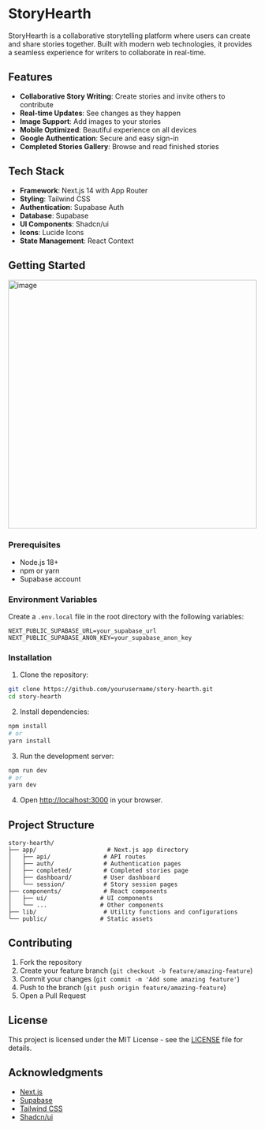 # StoryHearth

StoryHearth is a collaborative storytelling platform where users can create and share stories together. Built with modern web technologies, it provides a seamless experience for writers to collaborate in real-time.

## Features

- **Collaborative Story Writing**: Create stories and invite others to contribute
- **Real-time Updates**: See changes as they happen
- **Image Support**: Add images to your stories
- **Mobile Optimized**: Beautiful experience on all devices
- **Google Authentication**: Secure and easy sign-in
- **Completed Stories Gallery**: Browse and read finished stories

## Tech Stack

- **Framework**: Next.js 14 with App Router
- **Styling**: Tailwind CSS
- **Authentication**: Supabase Auth
- **Database**: Supabase
- **UI Components**: Shadcn/ui
- **Icons**: Lucide Icons
- **State Management**: React Context

## Getting Started

<img width="504" alt="image" src="https://github.com/user-attachments/assets/7acea138-8f5a-4e74-95b2-0c50d2df056d" />


### Prerequisites

- Node.js 18+
- npm or yarn
- Supabase account

### Environment Variables

Create a `.env.local` file in the root directory with the following variables:

```env
NEXT_PUBLIC_SUPABASE_URL=your_supabase_url
NEXT_PUBLIC_SUPABASE_ANON_KEY=your_supabase_anon_key
```

### Installation

1. Clone the repository:

```bash
git clone https://github.com/yourusername/story-hearth.git
cd story-hearth
```

2. Install dependencies:

```bash
npm install
# or
yarn install
```

3. Run the development server:

```bash
npm run dev
# or
yarn dev
```

4. Open [http://localhost:3000](http://localhost:3000) in your browser.

## Project Structure

```
story-hearth/
├── app/                    # Next.js app directory
│   ├── api/               # API routes
│   ├── auth/              # Authentication pages
│   ├── completed/         # Completed stories page
│   ├── dashboard/         # User dashboard
│   └── session/           # Story session pages
├── components/            # React components
│   ├── ui/               # UI components
│   └── ...               # Other components
├── lib/                   # Utility functions and configurations
└── public/               # Static assets
```

## Contributing

1. Fork the repository
2. Create your feature branch (`git checkout -b feature/amazing-feature`)
3. Commit your changes (`git commit -m 'Add some amazing feature'`)
4. Push to the branch (`git push origin feature/amazing-feature`)
5. Open a Pull Request

## License

This project is licensed under the MIT License - see the [LICENSE](LICENSE) file for details.

## Acknowledgments

- [Next.js](https://nextjs.org/)
- [Supabase](https://supabase.io/)
- [Tailwind CSS](https://tailwindcss.com/)
- [Shadcn/ui](https://ui.shadcn.com/)
